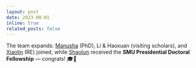 ```yaml
---
layout: post
date: 2023-08-01
inline: true
related_posts: false
---
```


The team expands: [Manusha](https://manusha-karunathilaka.com/#about) (PhD), Li & Haoxuan (visiting scholars), and [Xiaolin](https://wenxiaolin.com/) (RE) joined, while [Shaolun](https://shaolun-ruan.com/) received the **SMU Presidential Doctoral Fellowship** — congrats! 🎓🎉